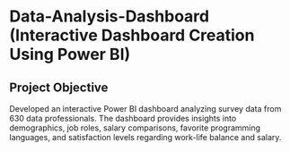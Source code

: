 # Data-Analysis-Dashboard (Interactive Dashboard Creation Using Power BI)
## Project Objective
Developed an interactive Power BI dashboard analyzing survey data from 630 data professionals. The dashboard provides insights into demographics, job roles, salary comparisons, favorite programming languages, and satisfaction levels regarding work-life balance and salary.
